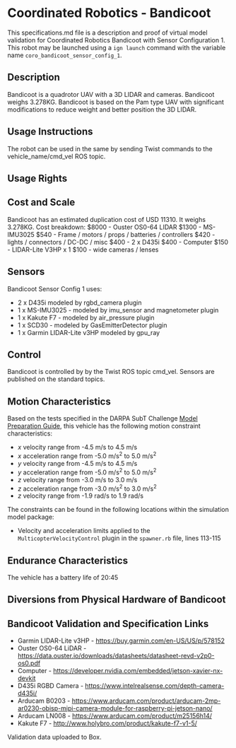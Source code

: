 <!--- This is a Markdown description of a robot model submitted for inclusion in the
DARPA Subterranean Challenge Technology Repository -->
# Coordinated Robotics - Bandicoot
This specifications.md file is a description and proof of virtual model validation for
Coordinated Robotics Bandicoot with Sensor Configuration 1. This robot may be launched using
a `ign launch` command with the variable name `coro_bandicoot_sensor_config_1`.

## Description
Bandicoot is a quadrotor UAV with a 3D LIDAR and cameras.  Bandicoot weighs 3.278KG.  Bandicoot is based on the Pam type UAV with significant modifications to reduce weight and better position the 3D LIDAR.

## Usage Instructions
The robot can be used in the same by sending Twist commands to the vehicle_name/cmd_vel ROS topic.


## Usage Rights


## Cost and Scale
Bandicoot has an estimated duplication cost of USD 11310. It weighs 3.278KG.
Cost breakdown:
$8000 - Ouster OS0-64 LIDAR
$1300 - MS-IMU3025
$540  - Frame / motors / props / batteries / controllers
$420  - lights / connectors / DC-DC / misc
$400  - 2 x D435i
$400  - Computer
$150  - LIDAR-Lite V3HP x 1
$100  - wide cameras / lenses

## Sensors
Bandicoot Sensor Config 1 uses:
* 2 x D435i modeled by rgbd_camera plugin
* 1 x MS-IMU3025 - modeled by imu_sensor and magnetometer plugin
* 1 x Kakute F7 - modeled by air_pressure plugin
* 1 x SCD30 - modeled by GasEmitterDetector plugin
* 1 x Garmin LIDAR-Lite v3HP modeled by gpu_ray

## Control
Bandicoot is controlled by by the Twist ROS topic cmd_vel.  Sensors are published on the standard topics.


## Motion Characteristics
Based on the tests specified in the DARPA SubT Challenge [Model Preparation
Guide](https://subtchallenge.com/resources/Simulation_Model_Preparation_Guide.pdf), this vehicle has the following motion
constraint characteristics:


* _x_ velocity range from -4.5 m/s to 4.5 m/s
* _x_ acceleration range from -5.0 m/s<sup>2</sup> to 5.0 m/s<sup>2</sup>
* _y_ velocity range from -4.5 m/s to 4.5 m/s
* _y_ acceleration range from -5.0 m/s<sup>2</sup> to 5.0 m/s<sup>2</sup>
* _z_ velocity range from -3.0 m/s to 3.0 m/s
* _z_ acceleration range from -3.0 m/s<sup>2</sup> to 3.0 m/s<sup>2</sup>
* _z_ velocity range from -1.9 rad/s to 1.9 rad/s


The constraints can be found in the following locations within the simulation model package:
* Velocity and acceleration limits applied to the `MulticopterVelocityControl` plugin in the `spawner.rb` file, lines 113-115


## Endurance Characteristics
The vehicle has a battery life of 20:45


## Diversions from Physical Hardware of Bandicoot



## Bandicoot Validation and Specification Links
* Garmin LIDAR-Lite v3HP - https://buy.garmin.com/en-US/US/p/578152
* Ouster OS0-64 LiDAR - https://data.ouster.io/downloads/datasheets/datasheet-revd-v2p0-os0.pdf
* Computer - https://developer.nvidia.com/embedded/jetson-xavier-nx-devkit
* D435i RGBD Camera - https://www.intelrealsense.com/depth-camera-d435i/
* Arducam B0203 - https://www.arducam.com/product/arducam-2mp-ar0230-obisp-mipi-camera-module-for-raspberry-pi-jetson-nano/
* Arducam LN008 - https://www.arducam.com/product/m25156h14/
* Kakute F7 - http://www.holybro.com/product/kakute-f7-v1-5/

Validation data uploaded to Box.
